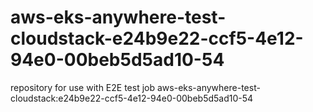 # aws-eks-anywhere-test-cloudstack-e24b9e22-ccf5-4e12-94e0-00beb5d5ad10-54
repository for use with E2E test job aws-eks-anywhere-test-cloudstack:e24b9e22-ccf5-4e12-94e0-00beb5d5ad10-54
